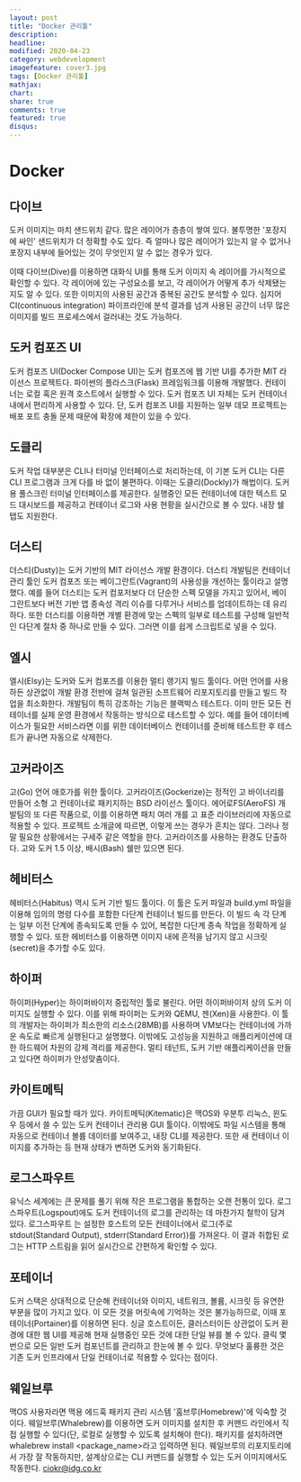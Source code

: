```yaml
---
layout: post
title: "Docker 관리툴"
description: 
headline: 
modified: 2020-04-23
category: webdevelopment
imagefeature: cover3.jpg
tags: [Docker 관리툴]
mathjax: 
chart: 
share: true
comments: true
featured: true
disqus:
---
```



# Docker

## 다이브
도커 이미지는 마치 샌드위치 같다. 많은 레이어가 층층이 쌓여 있다. 불투명한 '포장지에 싸인' 샌드위치가 더 정확할 수도 있다. 즉 얼마나 많은 레이어가 있는지 알 수 없거나 포장지 내부에 들어있는 것이 무엇인지 알 수 없는 경우가 있다.

이때 다이브(Dive)를 이용하면 대화식 UI를 통해 도커 이미지 속 레이어를 가시적으로 확인할 수 있다. 각 레이어에 있는 구성요소를 보고, 각 레이어가 어떻게 추가 삭제됐는지도 알 수 있다. 또한 이미지의 사용된 공간과 중복된 공간도 분석할 수 있다. 심지어 CI(continuous integration) 파이프라인에 분석 결과를 넘겨 사용된 공간이 너무 많은 이미지를 빌드 프로세스에서 걸러내는 것도 가능하다.

## 도커 컴포즈 UI
도커 컴포즈 UI(Docker Compose UI)는 도커 컴포즈에 웹 기반 UI를 추가한 MIT 라이선스 프로젝트다. 파이썬의 플라스크(Flask) 프레임워크를 이용해 개발했다. 컨테이너는 로컬 혹은 원격 호스트에서 실행할 수 있다. 도커 컴포즈 UI 자체는 도커 컨테이너 내에서 편리하게 사용할 수 있다. 단, 도커 컴포즈 UI를 지원하는 일부 데모 프로젝트는 배포 포트 충돌 문제 때문에 확장에 제한이 있을 수 있다.

## 도클리
도커 작업 대부분은 CLI나 터미널 인터페이스로 처리하는데, 이 기본 도커 CLI는 다른 CLI 프로그램과 크게 다를 바 없이 불편하다. 이때는 도클리(Dockly)가 해법이다. 도커용 풀스크린 터미널 인터페이스를 제공한다. 실행중인 모든 컨테이너에 대한 텍스트 모드 대시보드를 제공하고 컨테이너 로그와 사용 현황을 실시간으로 볼 수 있다. 내장 쉘 탭도 지원한다.

## 더스티
더스티(Dusty)는 도커 기반의 MIT 라이선스 개발 환경이다. 더스티 개발팀은 컨테이너 관리 툴인 도커 컴포즈 또는 베이그란트(Vagrant)의 사용성을 개선하는 툴이라고 설명했다. 예를 들어 더스티는 도커 컴포저보다 더 단순한 스펙 모델을 가지고 있어서, 베이그란트보다 버전 기반 앱 종속성 격리 이슈를 다루거나 서비스를 업데이트하는 데 유리하다. 또한 더스티를 이용하면 개별 환경에 맞는 스펙의 일부로 테스트를 구성해 일반적인 다단계 절차 중 하나로 만들 수 있다. 그러면 이를 쉽게 스크립트로 넣을 수 있다.

## 엘시
엘시(Elsy)는 도커와 도커 컴포즈를 이용한 멀티 랭기지 빌드 툴이다. 어떤 언어를 사용하든 상관없이 개발 환경 전반에 걸쳐 일관된 소프트웨어 리포지토리를 만들고 빌드 작업을 최소화한다. 개발팀이 특히 강조하는 기능은 블랙박스 테스트다. 이미 만든 모든 컨테이너를 실제 운영 환경에서 작동하는 방식으로 테스트할 수 있다. 예를 들어 데이터베이스가 필요한 서비스라면 이를 위한 데이터베이스 컨테이너를 준비해 테스트한 후 테스트가 끝나면 자동으로 삭제한다.

## 고커라이즈
고(Go) 언어 애호가를 위한 툴이다. 고커라이즈(Gockerize)는 정적인 고 바이너리를 만들어 소형 고 컨테이너로 패키지하는 BSD 라이선스 툴이다. 에어로FS(AeroFS) 개발팀의 또 다른 작품으로, 이를 이용하면 패치 여러 개를 고 표준 라이브러리에 자동으로 적용할 수 있다. 프로젝트 소개글에 따르면, 이렇게 쓰는 경우가 흔치는 않다. 그러나 정말 필요한 상황에서는 구세주 같은 역할을 한다. 고커라이즈를 사용하는 환경도 단출하다. 고와 도커 1.5 이상, 배시(Bash) 쉘만 있으면 된다.
 
## 헤비터스
헤비터스(Habitus) 역시 도커 기반 빌드 툴이다. 이 툴은 도커 파일과 build.yml 파일을 이용해 임의의 명령 다수를 포함한 다단계 컨테이너 빌드를 만든다. 이 빌드 속 각 단계는 일부 이전 단계에 종속되도록 만들 수 있어, 복잡한 다단계 종속 작업을 정확하게 실행할 수 있다. 또한 헤비터스를 이용하면 이미지 내에 흔적을 남기지 않고 시크릿(secret)을 추가할 수도 있다.

## 하이퍼
하이퍼(Hyper)는 하이퍼바이저 중립적인 툴로 불린다. 어떤 하이퍼바이저 상의 도커 이미지도 실행할 수 있다. 이를 위해 파이퍼는 도커와 QEMU, 젠(Xen)을 사용한다. 이 툴의 개발자는 하이퍼가 최소한의 리소스(28MB)를 사용하며 VM보다는 컨테이너에 가까운 속도로 빠르게 실행된다고 설명했다. 이밖에도 고성능을 지원하고 애플리케이션에 대한 하드웨어 차원의 강제 격리를 제공한다. 멀티 테넌트, 도커 기반 애플리케이션을 만들고 있다면 하이퍼가 안성맞춤이다.

## 카이트메틱
가끔 GUI가 필요할 때가 있다. 카이트메틱(Kitematic)은 맥OS와 우분투 리눅스, 윈도우 등에서 쓸 수 있는 도커 컨테이너 관리용 GUI 툴이다. 이밖에도 파일 시스템을 통해 자동으로 컨테이너 볼륨 데이터를 보여주고, 내장 CLI를 제공한다. 또한 새 컨테이너 이미지를 추가하는 등 현재 상태가 변하면 도커와 동기화된다.

## 로그스파우트
유닉스 세계에는 큰 문제를 풀기 위해 작은 프로그램을 통합하는 오랜 전통이 있다. 로그스파우트(Logspout)에도 도커 컨테이너의 로그를 관리하는 데 마찬가지 철학이 담겨 있다. 로그스파우트
는 설정한 호스트의 모든 컨테이너에서 로그(주로 stdout(Standard Output), stderr(Standard Error))를 가져온다. 이 결과 취합된 로그는 HTTP 스트림을 읽어 실시간으로 간편하게 확인할 수 있다. 

## 포테이너
도커 스택은 상대적으로 단순해 컨테이너와 이미지, 네트워크, 볼륨, 시크릿 등 유연한 부분을 많이 가지고 있다. 이 모든 것을 머릿속에 기억하는 것은 불가능하므로, 이때 포테이너(Portainer)를 이용하면 된다. 싱글 호스트이든, 클러스터이든 상관없이 도커 환경에 대한 웹 UI를 제공해 현재 실행중인 모든 것에 대한 단일 뷰를 볼 수 있다. 클릭 몇 번으로 모든 일반 도커 컴포넌트를 관리하고 한눈에 볼 수 있다. 무엇보다 훌륭한 것은 기존 도커 인프라에서 단일 컨테이너로 적용할 수 있다는 점이다.

## 웨일브루
맥OS 사용자라면 맥용 에드훅 패키지 관리 시스템 '홈브루(Homebrew)'에 익숙할 것이다. 웨일브루(Whalebrew)를 이용하면 도커 이미지를 설치한 후 커맨드 라인에서 직접 실행할 수 있다(단, 로컬로 실행할 수 있도록 설치해야 한다). 패키지를 설치하려면 whalebrew install <package_name>라고 입력하면 된다. 웨일브루의 리포지토리에서 가장 잘 작동하지만, 설계상으로는 CLI 커맨드를 실행할 수 있는 도커 이미지에서도 작동한다. ciokr@idg.co.kr

